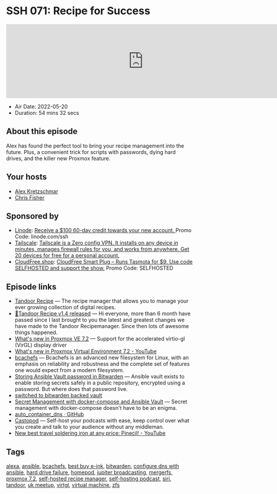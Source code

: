 # SSH 071: Recipe for Success

<iframe src="https://player.fireside.fm/v2/dUlrHQih+0Bz7-t73?theme=dark" width="740" height="200" frameborder="0" scrolling="no"></iframe>

* Air Date: 2022-05-20
* Duration: 54 mins 32 secs

## About this episode

Alex has found the perfect tool to bring your recipe management into the future. Plus, a convenient trick for scripts with passwords, dying hard drives, and the killer new Proxmox feature.

## Your hosts
* [Alex Kretzschmar](https://selfhosted.show/hosts/alexktz)
* [Chris Fisher](https://selfhosted.show/hosts/chrislas)

## Sponsored by

  * [Linode](https://linode.com/ssh): [Receive a $100 60-day credit towards your new account. ](https://linode.com/ssh) Promo Code: linode.com/ssh
  * [Tailscale](http://tailscale.com/selfhosted): [Tailscale is a Zero config VPN. It installs on any device in minutes, manages firewall rules for you, and works from anywhere. Get 20 devices for free for a personal account. ](http://tailscale.com/selfhosted)
  * [CloudFree.shop](https://cloudfree.shop/): [CloudFree Smart Plug – Runs Tasmota for $9. Use code SELFHOSTED and support the show.](https://cloudfree.shop/) Promo Code: SELFHOSTED



## Episode links

  * [Tandoor Recipe](https://github.com/TandoorRecipes/recipes "Tandoor Recipe") — The recipe manager that allows you to manage your ever growing collection of digital recipes. 
  * [🥧Tandoor Recipe v1.4 released](https://old.reddit.com/r/selfhosted/comments/ui6cny/tandoor_recipe_v14_released_shopping_importing/ "🥧Tandoor Recipe v1.4 released") — Hi everyone, more than 6 month have passed since I last brought to you the latest and greatest changes we have made to the Tandoor Recipemanager. Since then lots of awesome things happened.
  * [What's new in Proxmox VE 7.2](https://www.proxmox.com/en/training/video-tutorials/item/what-s-new-in-proxmox-ve-7-2 "What's new in Proxmox VE 7.2") — Support for the accelerated virtio-gl (VirGL) display driver
  * [What's new in Proxmox Virtual Environment 7.2 - YouTube](https://www.youtube.com/watch?v=hnzfFXwBPQg "What's new in Proxmox Virtual Environment 7.2 - YouTube")
  * [bcachefs](https://bcachefs.org/ "bcachefs") — Bcachefs is an advanced new filesystem for Linux, with an emphasis on reliability and robustness and the complete set of features one would expect from a modern filesystem.
  * [Storing Ansible Vault password in Bitwarden](https://theorangeone.net/posts/ansible-vault-bitwarden/ "Storing Ansible Vault password in Bitwarden") — Ansible vault exists to enable storing secrets safely in a public repository, encrypted using a password. But where does that password live. 
  * [switched to bitwarden backed vault](https://github.com/ironicbadger/infra/commit/7f856449477223e2d21ab82828dc8fe1bf6e4b24 "switched to bitwarden backed vault")
  * [Secret Management with docker-compose and Ansible Vault](https://blog.ktz.me/secret-management-with-docker-compose-and-ansible/ "Secret Management with docker-compose and Ansible Vault") — Secret management with docker-compose doesn't have to be an enigma.
  * [auto_container_dns · GitHub](https://github.com/selfhostedshow/infra/blob/auto_container_dns/ansible/roles/dns/tasks/main.yaml "auto_container_dns · GitHub")
  * [Castopod](https://castopod.org/ "Castopod") — Self-host your podcasts with ease, keep control over what you create and talk to your audience without any middleman. 
  * [New best travel soldering iron at any price: Pinecil! - YouTube](https://www.youtube.com/watch?v=xbFsys5EHw0 "New best travel soldering iron at any price: Pinecil! - YouTube")



## Tags

[alexa](https://selfhosted.show/tags/alexa), [ansible](https://selfhosted.show/tags/ansible), [bcachefs](https://selfhosted.show/tags/bcachefs), [best buy e-ink](https://selfhosted.show/tags/best%20buy%20e-ink), [bitwarden](https://selfhosted.show/tags/bitwarden), [configure dns with ansible](https://selfhosted.show/tags/configure%20dns%20with%20ansible), [hard drive failure](https://selfhosted.show/tags/hard%20drive%20failure), [homepod](https://selfhosted.show/tags/homepod), [jupiter broadcasting](https://selfhosted.show/tags/jupiter%20broadcasting), [mergerfs](https://selfhosted.show/tags/mergerfs), [proxmox 7.2](https://selfhosted.show/tags/proxmox%207.2), [self-hosted recipe manager](https://selfhosted.show/tags/self-hosted%20recipe%20manager), [self-hosting podcast](https://selfhosted.show/tags/self-hosting%20podcast), [siri](https://selfhosted.show/tags/siri), [tandoor](https://selfhosted.show/tags/tandoor), [uk meetup](https://selfhosted.show/tags/uk%20meetup), [virtgl](https://selfhosted.show/tags/virtgl), [virtual machine](https://selfhosted.show/tags/virtual%20machine), [zfs](https://selfhosted.show/tags/zfs)
